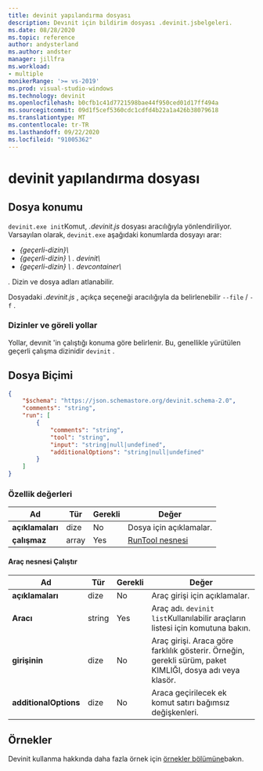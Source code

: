 ```yaml
---
title: devinit yapılandırma dosyası
description: Devınit için bildirim dosyası .devinit.jsbelgeleri.
ms.date: 08/28/2020
ms.topic: reference
author: andysterland
ms.author: andster
manager: jillfra
ms.workload:
- multiple
monikerRange: '>= vs-2019'
ms.prod: visual-studio-windows
ms.technology: devinit
ms.openlocfilehash: b0cfb1c41d7721598bae44f950ced01d17ff494a
ms.sourcegitcommit: 09d1f5cef5360cdc1cdfd4b22a1a426b38079618
ms.translationtype: MT
ms.contentlocale: tr-TR
ms.lasthandoff: 09/22/2020
ms.locfileid: "91005362"
---
```

# <a name="devinit-configuration-file"></a>devinit yapılandırma dosyası

## <a name="file-location"></a>Dosya konumu

`devinit.exe init`Komut, _.devinit.js_ dosyası aracılığıyla yönlendiriliyor. Varsayılan olarak, `devinit.exe` aşağıdaki konumlarda dosyayı arar:

- _{geçerli-dizin}\\_
- _{geçerli-dizin} \\ . devinit\\_
- _{geçerli-dizin} \\ . devcontainer\\_

_._ Dizin ve dosya adları atlanabilir.

Dosyadaki _.devinit.js_ , açıkça seçeneği aracılığıyla da belirlenebilir `--file` / `-f` .

### <a name="directories-and-relative-paths"></a>Dizinler ve göreli yollar

Yollar, devınit 'in çalıştığı konuma göre belirlenir. Bu, genellikle yürütülen geçerli çalışma dizinidir `devinit` .

## <a name="file-format"></a>Dosya Biçimi

```json
{
    "$schema": "https://json.schemastore.org/devinit.schema-2.0",
    "comments": "string",
    "run": [
        {
            "comments": "string",
            "tool": "string",
            "input": "string|null|undefined",
            "additionalOptions": "string|null|undefined"
        }
    ]
}
```

### <a name="property-values"></a>Özellik değerleri

| Ad         | Tür   | Gerekli | Değer                              |
|--------------|--------|----------|------------------------------------|
| **açıklamaları** | dize | No       | Dosya için açıklamalar.             |
| **çalışmaz**      | array  | Yes      | [RunTool nesnesi](#run-tool-object) |

#### <a name="run-tool-object"></a>Araç nesnesi Çalıştır

| Ad                  | Tür   | Gerekli | Değer                                                                                                      |
|-----------------------|--------|----------|------------------------------------------------------------------------------------------------------------|
| **açıklamaları**          | dize | No       | Araç girişi için açıklamalar.                                                                               |
| **Aracı**              | string | Yes      | Araç adı. `devinit list`Kullanılabilir araçların listesi için komutuna bakın.                            |
| **girişinin**             | dize | No       | Araç girişi. Araca göre farklılık gösterir. Örneğin, gerekli sürüm, paket KIMLIĞI, dosya adı veya klasör.|
| **additionalOptions** | dize | No       | Araca geçirilecek ek komut satırı bağımsız değişkenleri.                                                |

## <a name="examples"></a>Örnekler

Devinit kullanma hakkında daha fazla örnek için [örnekler bölümüne](sample-readme.md)bakın.
